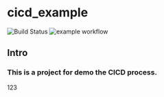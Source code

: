 <!--
 * @Author: ChiaEnKang
 * @Date: 2022-12-06 07:59:15
 * @LastEditors: ChiaEnKang
 * @LastEditTime: 2022-12-06 13:57:12
-->
# cicd_example

![Build Status](https://img.shields.io/badge/python-3.8-blue)
![example workflow](https://github.com/iouovonoi/cicd_example/actions/workflows/python-app.yml/badge.svg)

## Intro
### This is a project for demo the CICD process.
123